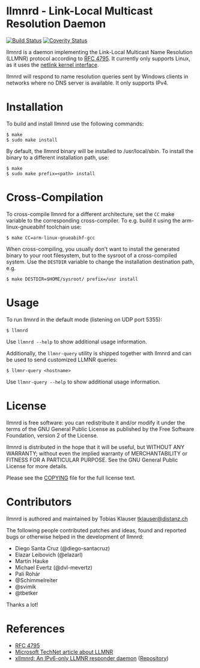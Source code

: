 # llmnrd - Link-Local Multicast Resolution Daemon

[![Build Status](https://travis-ci.org/tklauser/llmnrd.svg?branch=master)](https://travis-ci.org/tklauser/llmnrd)
[![Coverity Status](https://scan.coverity.com/projects/8697/badge.svg)](https://scan.coverity.com/projects/tklauser-llmnrd)

llmnrd is a daemon implementing the Link-Local Multicast Name Resolution (LLMNR)
protocol according to [RFC 4795](https://tools.ietf.org/html/rfc4795). It
currently only supports Linux, as it uses the
[netlink kernel interface](http://man7.org/linux/man-pages/man7/netlink.7.html).

llmnrd will respond to name resolution queries sent by Windows clients in
networks where no DNS server is available. It only supports IPv4.

Installation
============

To build and install llmnrd use the following commands:

```
$ make
$ sudo make install
```

By default, the llmnrd binary will be installed to /usr/local/sbin. To install
the binary to a different installation path, use:

```
$ make
$ sudo make prefix=<path> install
```

Cross-Compilation
=================

To cross-compile llmnrd for a different architecture, set the `CC` make
variable to the corresponding cross-compiler. To e.g. build it using the
arm-linux-gnueabihf toolchain use:

```
$ make CC=arm-linux-gnueabihf-gcc
```

When cross-compiling, you usually don't want to install the generated binary to
your root filesystem, but to the sysroot of a cross-compiled system. Use the
`DESTDIR` variable to change the installation destination path, e.g.

```
$ make DESTDIR=$HOME/sysroot/ prefix=/usr install
```

Usage
=====

To run llmnrd in the default mode (listening on UDP port 5355):

```
$ llmnrd
```

Use `llmnrd --help` to show additional usage information.

Additionally, the `llmnr-query` utility is shipped together with llmnrd and
can be used to send customized LLMNR queries:

```
$ llmnr-query <hostname>
```

Use `llmnr-query --help` to show additional usage information.

License
=======

llmnrd is free software: you can redistribute it and/or modify it under the
terms of the GNU General Public License as published by the Free Software
Foundation, version 2 of the License.

llmnrd is distributed in the hope that it will be useful, but WITHOUT ANY
WARRANTY; without even the implied warranty of MERCHANTABILITY or FITNESS FOR A
PARTICULAR PURPOSE.  See the GNU General Public License for more details.

Please see the [COPYING](https://github.com/tklauser/llmnrd/blob/master/COPYING)
file for the full license text.

Contributors
============

llmnrd is authored and maintained by Tobias Klauser <tklauser@distanz.ch>

The following people contributed patches and ideas, found and reported bugs or
otherwise helped in the development of llmnrd:

* Diego Santa Cruz (@diego-santacruz)
* Elazar Leibovich (@elazarl)
* Martin Hauke
* Michael Evertz (@dvl-mevertz)
* Pali Rohár
* @Schimmelreiter
* @svimik
* @tbetker

Thanks a lot!

References
==========

* [RFC 4795](https://tools.ietf.org/html/rfc4795)
* [Microsoft TechNet article about LLMNR](https://technet.microsoft.com/en-us/library/bb878128.aspx)
* [xllmnrd: An IPv6-only LLMNR responder daemon](http://www.vx68k.org/xllmnrd) ([Repository](https://bitbucket.org/kazssym/xllmnrd/))
